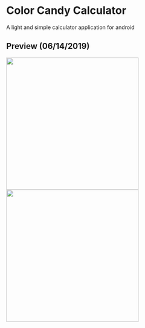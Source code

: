 # Color Candy Calculator
A light and simple calculator application for android
## Preview (06/14/2019)
<img src="https://user-images.githubusercontent.com/25170682/59466397-4d72da80-8e3e-11e9-94f5-1645c1f09d98.png" width="350"> <img src="https://user-images.githubusercontent.com/25170682/59466399-4e0b7100-8e3e-11e9-930d-46e8e812e3f6.png" width="350">

